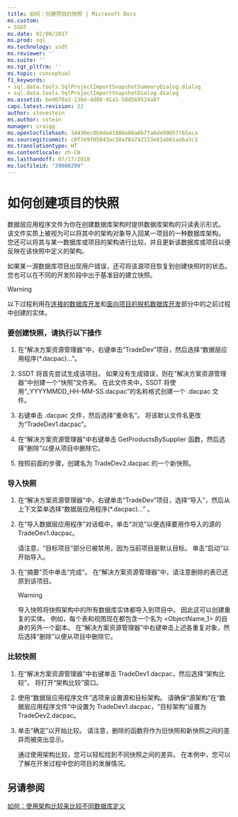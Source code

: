 ```yaml
---
title: 如何：创建项目的快照 | Microsoft Docs
ms.custom:
- SSDT
ms.date: 02/09/2017
ms.prod: sql
ms.technology: ssdt
ms.reviewer: ''
ms.suite: ''
ms.tgt_pltfrm: ''
ms.topic: conceptual
f1_keywords:
- sql.data.tools.SqlProjectImportSnapshotSummaryDialog.dialog
- sql.data.tools.SqlProjectImportSnapshotDialog.dialog
ms.assetid: bed670a3-13bd-4d88-91a1-58d5b9524a97
caps.latest.revision: 22
author: stevestein
ms.author: sstein
manager: craigg
ms.openlocfilehash: 34430ec8b9da41806e86a0b7fa6de99057765aca
ms.sourcegitcommit: c8f7e9f05043ac10af8a742153e81ab81aa6a3c3
ms.translationtype: HT
ms.contentlocale: zh-CN
ms.lasthandoff: 07/17/2018
ms.locfileid: "39088299"
---
```

# <a name="how-to-create-a-snapshot-of-a-project"></a>如何创建项目的快照
数据层应用程序文件为你在创建数据库架构时提供数据库架构的只读表示形式。 该文件实质上被视为可以将其中的架构对象导入回某一项目的一种数据库架构。 您还可以将其与某一数据库或项目的架构进行比较，并且更新该数据库或项目以便反映在该快照中定义的架构。  
  
如果某一源数据库项目出现用户错误，还可将该源项目恢复到创建快照时的状态。 您也可以在不同的开发阶段中出于基准目的建立快照。  
  
> [!WARNING]  
> 以下过程利用在[连接的数据库开发](../ssdt/connected-database-development.md)和[面向项目的脱机数据库开发](../ssdt/project-oriented-offline-database-development.md)部分中的之前过程中创建的实体。  
  
### <a name="to-create-a-snapshot"></a>要创建快照，请执行以下操作  
  
1.  在“解决方案资源管理器”中，右键单击“TradeDev”项目，然后选择“数据层应用程序(\*.dacpac)…”。  
  
2.  SSDT 将首先尝试生成该项目。 如果没有生成错误，则在“解决方案资源管理器”中创建一个“快照”文件夹。 在此文件夹中，SSDT 将使用“<Project Name>_YYYYMMDD_HH-MM-SS.dacpac”的名称格式创建一个 .dacpac 文件。  
  
3.  右键单击 .dacpac 文件，然后选择“重命名”。 将该默认文件名更改为“TradeDev1.dacpac”。  
  
4.  在“解决方案资源管理器”中右键单击 GetProductsBySupplier 函数，然后选择“删除”以便从项目中删除它。  
  
5.  按照前面的步骤，创建名为 TradeDev2.dacpac 的一个新快照。  
  
### <a name="to-import-a-snapshot"></a>导入快照  
  
1.  在“解决方案资源管理器”中，右键单击“TradeDev”项目，选择“导入”，然后从上下文菜单选择“数据层应用程序(\*.dacpac)…” 。  
  
2.  在“导入数据层应用程序”对话框中，单击“浏览”以便选择要用作导入的源的 TradeDev1.dacpac。  
  
    请注意，“目标项目”部分已被禁用，因为当前项目是默认目标。 单击“启动”以开始导入。  
  
3.  在“摘要”页中单击“完成”。 在“解决方案资源管理器”中，请注意删除的表已还原到该项目。  
  
    > [!WARNING]  
    > 导入快照将快照架构中的所有数据库实体都导入到项目中。 因此这可以创建重复的实体。 例如，每个表和视图现在都包含一个名为 <ObjectName_1> 的自身的另外一个副本。 在“解决方案资源管理器”中右键单击上述各重复对象，然后选择“删除”以便从项目中删除它。  
  
### <a name="to-compare-snapshots"></a>比较快照  
  
1.  在“解决方案资源管理器”中右键单击 TradeDev1.dacpac，然后选择“架构比较”。 将打开“架构比较”窗口。  
  
2.  使用“数据层应用程序文件”选项来设置源和目标架构。 请确保“源架构”在“数据层应用程序文件”中设置为 TradeDev1.dacpac，“目标架构”设置为 TradeDev2.dacpac。  
  
3.  单击“确定”以开始比较。 请注意，删除的函数将作为旧快照和新快照之间的差异而被突出显示。  
  
    通过使用架构比较，您可以轻松找到不同快照之间的差异。 在本例中，您可以了解在开发过程中您的项目的发展情况。  
  
## <a name="see-also"></a>另请参阅  
[如何：使用架构比较来比较不同数据库定义](../ssdt/how-to-use-schema-compare-to-compare-different-database-definitions.md)  
  
